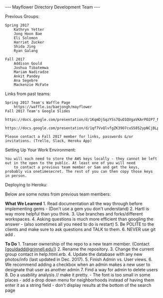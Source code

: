 --- Mayflower Directory Development Team ---


Previous Groups:

    Spring 2017
        Kathryn Yetter
        Jong Hoon Bae
        Eli Solomon
        Harriet Zucker
        Shida Jing
        Ryan Galang

    Fall 2017
        Addison Gould
        Joshua Tibatemwa
        Mariam Nadiradze
        Ankit Pandey
        Ana Segebre
        Mackenzie McFate



Links from past teams: 

    Spring 2017 Team's Waffle Page 
        https://waffle.io/baejongh/mayflower
    Fall 2017 Team's Google Slides
        https://docs.google.com/presentation/d/1KqmDjSqzYSs7QuO1QVgaVKArPO2P7_NTjr2TN88mWIM/edit#slide=id.p
        https://docs.google.com/presentation/d/1qf7VvQlvfgZK39O7cuS5852ypNCjBLp9kQgYAGpRiI8/edit#slide=id.p
   
    Please contact a Fall 2017 member for links, passwords &/or invitations. (Trello, Slack, Heroku App)
    
Setting Up Your Work Environment: 
    
    You will each need to store the AWS keys locally - they cannot be left out in the open to the public. At least one of you will need
        to contact a previous team member or Sam and get the keys, probably via onetimesecret. The rest of you can then copy those keys in person.
    
    
Deploying to Heroku:
    
    
    
    
Below are some notes from previous team members:
    
**What We Learned**
    1. Read documentation all the way through before implementing gems - (Don't use a gem you don't understand)
    2. Hartl is way more helpful than you think.
    3. Use branches and forks/different workspaces.
    4. Asking questions is much more efficient than googling the answer - (also sometimes all you need to do is restart)
    5. Be POLITE to the clients and make sure to ask questions and TALK to them.
    6. NEVER use git add .
    
    
**To Do**
    1. Transer ownership of the repo to a new team member. (Contact [gouldadd@grinnell.edu])
    2. Rename the repository.
    3. Change the current group contact in help.html.erb.
    4. Update the database with any new photos/info (last updated in Dec. 2017).
    5. Finish Admin vs. User views.
    6. We recommend adding a checkbox when an admin makes a new user to designate that user as another admin
    7. Find a way for admin to delete users
    8. Do a usability analysis // make it pretty. 
        - The font is too small in some places
        - add a drop down menu for neighborhoods instead of having them enter it as a string field
        - don't display results at the bottom of the search page
     
